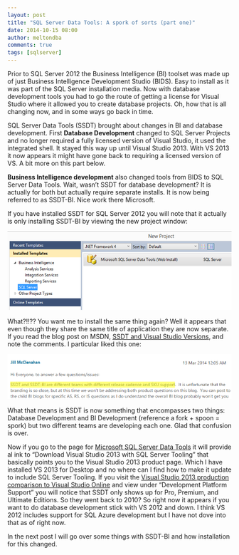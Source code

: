 ```yaml
---
layout: post
title: "SQL Server Data Tools: A spork of sorts (part one)"
date: 2014-10-15 08:00
author: meltondba
comments: true
tags: [sqlserver]
---
```


Prior to SQL Server 2012 the Business Intelligence (BI) toolset was made up of just Business Intelligence Development Studio (BIDS). Easy to install as it was part of the SQL Server installation media. Now with database development tools you had to go the route of getting a license for Visual Studio where it allowed you to create database projects. Oh, how that is all changing now, and in some ways go back in time.

SQL Server Data Tools (SSDT) brought about changes in BI and database development. First **Database Development** changed to SQL Server Projects and no longer required a fully licensed version of Visual Studio, it used the integrated shell. It stayed this way up until Visual Studio 2013. With VS 2013 it now appears it might have gone back to requiring a licensed version of VS. A bit more on this part below.

**Business Intelligence development** also changed tools from BIDS to SQL Server Data Tools. Wait, wasn’t SSDT for database development? It is actually for both but actually require separate installs. It is now being referred to as SSDT-BI. Nice work there Microsoft.

If you have installed SSDT for SQL Server 2012 you will note that it actually is only installing SSDT-BI by viewing the new project window:

![](/img/spork1.png)

What?!!?? You want me to install the same thing again? Well it appears that even though they share the same title of application they are now separate. If you read the blog post on MSDN, <a href="http://blogs.msdn.com/b/ssdt/archive/2014/01/31/ssdt-and-visual-studio-versions.aspx" target="_blank">SSDT and Visual Studio Versions</a>, and note the comments. I particular liked this one:

![](/img/spork2.png)

What that means is SSDT is now something that encompasses two things: Database Development and BI Development (reference a fork + spoon = spork) but two different teams are developing each one. Glad that confusion is over.

Now if you go to the page for <a title="http://msdn.microsoft.com/en-us/data/hh297027" href="http://msdn.microsoft.com/en-us/data/hh297027" target="_blank">Microsoft SQL Server Data Tools</a> it will provide al ink to “Download Visual Studio 2013 with SQL Server Tooling” that basically points you to the Visual Studio 2013 product page. Which I have installed VS 2013 for Desktop and no where can I find how to make it update to include SQL Server Tooling. If you visit the <a href="http://www.visualstudio.com/en-us/products/compare-visual-studio-products-vs.aspx" target="_blank">Visual Studio 2013 production comparison to Visual Studio Online</a> and view under “Development Platform Support” you will notice that SSDT only shows up for Pro, Premium, and Ultimate Editions. So they went back to 2010? So right now it appears if you want to do database development stick with VS 2012 and down. I think VS 2012 includes support for SQL Azure development but I have not dove into that as of right now.

In the next post I will go over some things with SSDT-BI and how installation for this changed.

